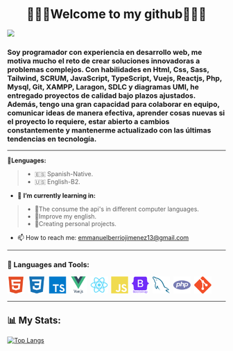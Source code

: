 
<div id="header">
   <h1 align="center">👨🏻‍💻<b>Welcome to my github</b>👨🏻‍💻</h1> 
    <img src="https://github.com/Emmanuelxs13/Emmanuelxs13/assets/123176096/87a4fa01-e170-46fb-92ad-4ef4947423f1"/>
<!--    ![Foto Inicio - Github](https://github.com/Emmanuelxs13/Emmanuelxs13/assets/123176096/87a4fa01-e170-46fb-92ad-4ef4947423f1) -->
  <h3>Soy programador con experiencia en desarrollo web, me motiva mucho el reto de crear soluciones innovadoras a problemas complejos. Con habilidades en Html, Css, Sass, Tailwind, SCRUM, JavaScript, TypeScript, Vuejs, Reactjs, Php, Mysql, Git, XAMPP, Laragon, SDLC y diagramas UMl, he entregado proyectos de calidad bajo plazos ajustados. Además, tengo una gran capacidad para colaborar en equipo, comunicar ideas de manera efectiva, aprender cosas nuevas si el proyecto lo requiere, estar abierto a cambios constantemente y mantenerme actualizado con las últimas tendencias en tecnología.</h3>
</div> 

---

🧠**Lenguages:**
> - 🇪🇸 Spanish-Native.
> - 🇺🇸 English-B2.

- 🌱 **I’m currently learning in:**
 > - 📓The consume the api's in different computer languages.
 > - 🗽Improve my english.
 > - 🧉Creating personal projects.
 
- 📫 How to reach me: emmanuelberriojimenez13@gmail.com
---
<div align="left">
  <h3>🔨 Languages and Tools:</h3>
  <div>
    <img src="https://github.com/devicons/devicon/blob/master/icons/html5/html5-plain.svg" title="HTML5" alt="HTML"
     width="40" height="40"/>&nbsp; 
    <img src="https://github.com/devicons/devicon/blob/master/icons/css3/css3-plain.svg" title="CSS3" alt="CSS3"
     width="40" height="40"/>&nbsp;   
    <img src="https://github.com/devicons/devicon/blob/master/icons/typescript/typescript-original.svg" title="JAVASCRIPT" alt="JAVASCRIPT"
     width="40" height="40"/>&nbsp;
     <img src="https://github.com/devicons/devicon/blob/master/icons/vuejs/vuejs-original-wordmark.svg" title="TYPESCRIPT" alt="TYPESCRIPT"
     width="40" height="40"/>&nbsp;
     <img src="https://github.com/devicons/devicon/blob/master/icons/react/react-original.svg" title="REACTJS" alt="REACTJS"
     width="40" height="40"/>&nbsp;
      <img src="https://github.com/devicons/devicon/blob/master/icons/javascript/javascript-plain.svg" title="VUEJS" alt="VUEJS"
     width="40" height="40"/>&nbsp;
    <img src="https://github.com/devicons/devicon/blob/master/icons/bootstrap/bootstrap-plain-wordmark.svg" title="BOOTSTRAP" alt="BOOTSTRAP"
     width="40" height="40"/>&nbsp;
    <img src="https://github.com/devicons/devicon/blob/master/icons/mysql/mysql-plain.svg" title="MYSQL" alt="MYSQL"
     width="40" height="40"/>&nbsp;
    <img src="https://github.com/devicons/devicon/blob/master/icons/php/php-plain.svg" title="PHP" alt="PHP"
     width="40" height="40"/>&nbsp;
     <img src="https://github.com/devicons/devicon/blob/master/icons/git/git-plain.svg" title="GIT" alt="GIT"
     width="40" height="40"/>&nbsp;
  </div>
</div>

---
## 📊 My Stats:
[![Top Langs](https://github-readme-stats.vercel.app/api/top-langs/?username=Emmanuelxs13&theme=tokyonight)](https://github.com/anuraghazra/github-readme-stats)

